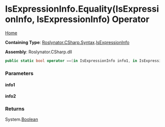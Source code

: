 <a name="_top"></a>

# IsExpressionInfo\.Equality\(IsExpressionInfo, IsExpressionInfo\) Operator

[Home](../../../../../README.md#_top)

**Containing Type**: [Roslynator.CSharp.Syntax](../../README.md#_top)\.[IsExpressionInfo](../README.md#_top)

**Assembly**: Roslynator\.CSharp\.dll

```csharp
public static bool operator ==(in IsExpressionInfo info1, in IsExpressionInfo info2)
```

### Parameters

#### info1

#### info2

### Returns

System\.[Boolean](https://docs.microsoft.com/en-us/dotnet/api/system.boolean)

